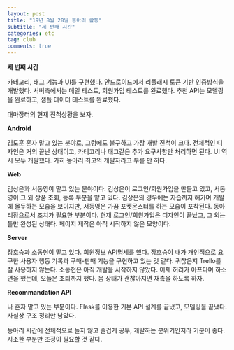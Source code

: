 ```yaml
---
layout: post
title: "19년 8월 28일 동아리 활동"
subtitle: "세 번째 시간"
categories: etc
tag: club
comments: true
---
```


**세 번째 시간**

카테고리, 태그 기능과 UI를 구현했다. 안드로이드에서 리플래시 토큰 기반 인증방식을 개발했다. 서버측에서는 메일 테스트, 회원가입 테스트를 완료했다. 추천 API는 모델링을 완료하고, 샘플 데이터 테스트를 완료했다.

대마장터의 현재 진척상황을 보자.

**Android**

김도훈 혼자 맡고 있는 분야로, 그럼에도 불구하고 가장 개발 진척이 크다. 전체적인 디자인은 거의 끝난 상태이고, 카테고리나 태그같은 추가 요구사항만 처리하면 된다. UI 역시 모두 개발했다. 가히 동아리 최고의 개발자라고 부를 만 하다.

**Web**

김상은과 서동영이 맡고 있는 분야이다. 김상은이 로그인/회원가입을 만들고 있고, 서동영이 그 외 상품 조회, 등록 부분을 맡고 있다. 김상은의 경우에는 자습까지 해가며 개발에 몰두하는 모습을 보이지만, 서동영은 가끔 포켓몬스터를 하는 모습이 포착된다. 동아리장으로서 조치가 필요한 부분이다. 현재 로그인/회원가입은 디자인이 끝났고, 그 외는 틀만 완성된 상태다. 페이지 제작은 아직 시작하지 않은 모양이다.

**Server**

장호승과 소동현이 맡고 있다. 회원정보 API명세를 했다. 장호승이 내가 개인적으로 요구한 사용자 행동 기록과 구매-판매 기능을 구현하고 있는 것 같다. 귀찮은지 Trello를 잘 사용하지 않는다. 소동현은 아직 개발을 시작하지 않았다. 어제 허리가 아프다며 하소연을 했는데, 오늘은 조퇴까지 했다. 몸 상태가 괜찮아지면 재촉을 하도록 하자.

**Recommandation API**

나 혼자 맡고 있는 부분이다. Flask를 이용한 기본 API 설계를 끝냈고, 모델링을 끝냈다. 사실상 구조 정리만 남았다.



동아리 시간에 전체적으로 놀지 않고 즐겁게 공부, 개발하는 분위기인지라 기분이 좋다. 사소한 부분만 조정이 필요할 것 같다.